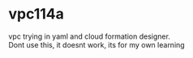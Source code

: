 # vpc114a
vpc trying in yaml and cloud formation designer.  
Dont use this, it doesnt work, its for my own learning 
